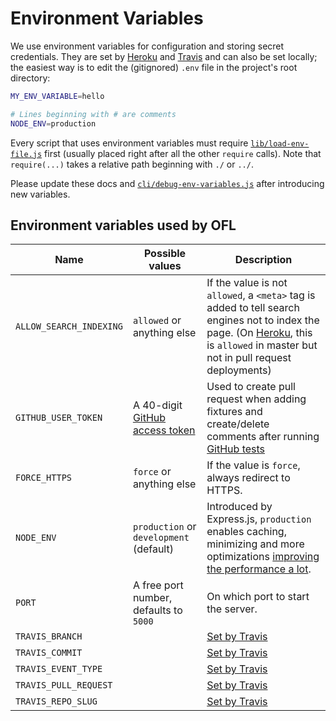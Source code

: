 # Environment Variables

We use environment variables for configuration and storing secret credentials. They are set by [Heroku](ui.md) and [Travis](tests.md) and can also be set locally; the easiest way is to edit the (gitignored) `.env` file in the project's root directory:

```bash
MY_ENV_VARIABLE=hello

# Lines beginning with # are comments
NODE_ENV=production
```

Every script that uses environment variables must require [`lib/load-env-file.js`](../lib/load-env-file.js) first (usually placed right after all the other `require` calls). Note that `require(...)` takes a relative path beginning with `./` or `../`.

Please update these docs and [`cli/debug-env-variables.js`](../cli/debug-env-variables.js) after introducing new variables.

## Environment variables used by OFL

| Name                  | Possible values                            | Description                        |
|-----------------------|--------------------------------------------|------------------------------------|
|`ALLOW_SEARCH_INDEXING`| `allowed` or anything else                 | If the value is not `allowed`, a `<meta>` tag is added to tell search engines not to index the page. (On [Heroku](ui.md), this is `allowed` in master but not in pull request deployments) |
|`GITHUB_USER_TOKEN`    | A 40-digit [GitHub access token][gh-token] | Used to create pull request when adding fixtures and create/delete comments after running [GitHub tests](testing.md) |
|`FORCE_HTTPS`          | `force` or anything else                   | If the value is `force`, always redirect to HTTPS. | 
|`NODE_ENV`             | `production` or `development` (default)    | Introduced by Express.js, `production` enables caching, minimizing and more optimizations [improving the performance a lot][node-env-perf]. |
|`PORT`                 | A free port number, defaults to `5000`     | On which port to start the server. |
|`TRAVIS_BRANCH`        |                                            | [Set by Travis][travis-docs]       |
|`TRAVIS_COMMIT`        |                                            | [Set by Travis][travis-docs]       |
|`TRAVIS_EVENT_TYPE`    |                                            | [Set by Travis][travis-docs]       |
|`TRAVIS_PULL_REQUEST`  |                                            | [Set by Travis][travis-docs]       |
|`TRAVIS_REPO_SLUG`     |                                            | [Set by Travis][travis-docs]       |

[gh-token]: <https://github.com/settings/tokens>
[node-env-perf]: <https://www.dynatrace.com/blog/the-drastic-effects-of-omitting-node_env-in-your-express-js-applications/>
[travis-docs]: <https://docs.travis-ci.com/user/environment-variables/#Default-Environment-Variables>
